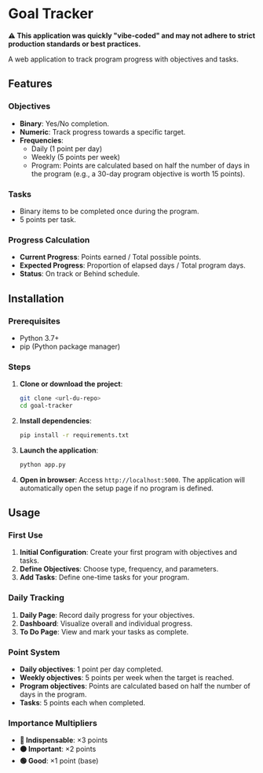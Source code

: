 # Goal Tracker

**⚠️ This application was quickly "vibe-coded" and may not adhere to strict production standards or best practices.**

A web application to track program progress with objectives and tasks.

## Features

### Objectives
-   **Binary**: Yes/No completion.
-   **Numeric**: Track progress towards a specific target.
-   **Frequencies**:
    -   Daily (1 point per day)
    -   Weekly (5 points per week)
    -   Program: Points are calculated based on half the number of days in the program (e.g., a 30-day program objective is worth 15 points).

### Tasks
-   Binary items to be completed once during the program.
-   5 points per task.

### Progress Calculation
-   **Current Progress**: Points earned / Total possible points.
-   **Expected Progress**: Proportion of elapsed days / Total program days.
-   **Status**: On track or Behind schedule.

## Installation

### Prerequisites
-   Python 3.7+
-   pip (Python package manager)

### Steps
1.  **Clone or download the project**:
    ```bash
    git clone <url-du-repo>
    cd goal-tracker
    ```
2.  **Install dependencies**:
    ```bash
    pip install -r requirements.txt
    ```
3.  **Launch the application**:
    ```bash
    python app.py
    ```
4.  **Open in browser**: Access `http://localhost:5000`. The application will automatically open the setup page if no program is defined.

## Usage

### First Use
1.  **Initial Configuration**: Create your first program with objectives and tasks.
2.  **Define Objectives**: Choose type, frequency, and parameters.
3.  **Add Tasks**: Define one-time tasks for your program.

### Daily Tracking
1.  **Daily Page**: Record daily progress for your objectives.
2.  **Dashboard**: Visualize overall and individual progress.
3.  **To Do Page**: View and mark your tasks as complete.

### Point System
-   **Daily objectives**: 1 point per day completed.
-   **Weekly objectives**: 5 points per week when the target is reached.
-   **Program objectives**: Points are calculated based on half the number of days in the program.
-   **Tasks**: 5 points each when completed.

### Importance Multipliers
-   **🔴 Indispensable**: ×3 points
-   **🟠 Important**: ×2 points
-   **🟢 Good**: ×1 point (base)